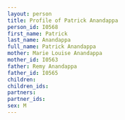 ```yaml
---
layout: person
title: Profile of Patrick Anandappa
person_id: I0568
first_name: Patrick
last_name: Anandappa
full_name: Patrick Anandappa
mother: Marie Louise Anandappa
mother_id: I0563
father: Remy Anandappa
father_id: I0565
children:
children_ids:
partners:
partner_ids:
sex: M
---
```


